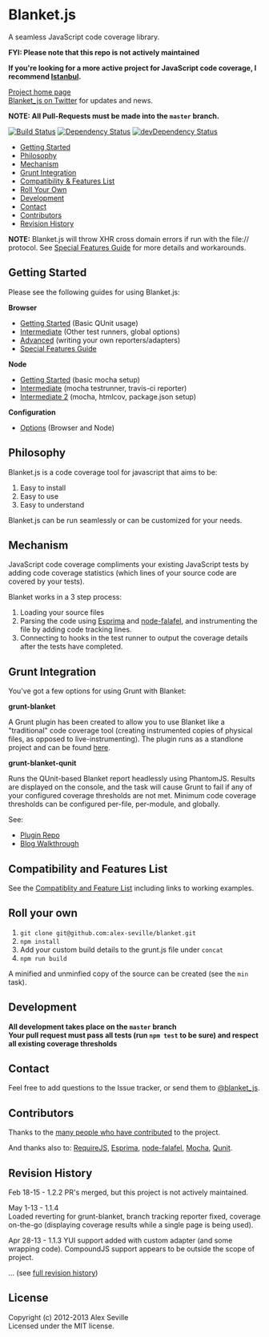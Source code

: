 # Blanket.js

A seamless JavaScript code coverage library.

**FYI: Please note that this repo is not actively maintained**

**If you're looking for a more active project for JavaScript code coverage, I recommend [Istanbul](https://github.com/gotwarlost/istanbul).**


[Project home page](http://blanketjs.org/)  
[Blanket_js on Twitter](http://www.twitter.com/blanket_js) for updates and news.

**NOTE: All Pull-Requests must be made into the `master` branch.**


[![Build Status](https://travis-ci.org/alex-seville/blanket.svg)](https://travis-ci.org/alex-seville/blanket)
[![Dependency Status](https://david-dm.org/alex-seville/blanket.svg)](https://david-dm.org/alex-seville/blanket)
[![devDependency Status](https://david-dm.org/alex-seville/blanket/dev-status.svg)](https://david-dm.org/alex-seville/blanket#info=devDependencies)

* [Getting Started](#getting-started)
* [Philosophy](#philosophy)
* [Mechanism](#mechanism)
* [Grunt Integration](#grunt-integration)
* [Compatibility & Features List](#compatibility-and-features-list)
* [Roll Your Own](#roll-your-own)
* [Development](#development)
* [Contact](#contact)
* [Contributors](#contributors)  
* [Revision History](#revision-history)

**NOTE:** Blanket.js will throw XHR cross domain errors if run with the file:// protocol.  See [Special Features Guide](docs/special_features.md) for more details and workarounds.


## Getting Started

Please see the following guides for using Blanket.js:

**Browser**
* [Getting Started](docs/getting_started_browser.md) (Basic QUnit usage)
* [Intermediate](docs/intermediate_browser.md) (Other test runners, global options)
* [Advanced](docs/advanced_browser.md) (writing your own reporters/adapters)
* [Special Features Guide](docs/special_features.md)

**Node**
* [Getting Started](docs/getting_started_node.md) (basic mocha setup)
* [Intermediate](docs/intermediate_node.md) (mocha testrunner, travis-ci reporter)
* [Intermediate 2](docs/intermediate_node_2.md) (mocha, htmlcov, package.json setup)

**Configuration**
* [Options](docs/options.md) (Browser and Node)


## Philosophy

Blanket.js is a code coverage tool for javascript that aims to be:

1. Easy to install
2. Easy to use
3. Easy to understand

Blanket.js can be run seamlessly or can be customized for your needs.


## Mechanism

JavaScript code coverage compliments your existing JavaScript tests by adding code coverage statistics (which lines of your source code are covered by your tests).

Blanket works in a 3 step process:

1. Loading your source files
2. Parsing the code using [Esprima](http://esprima.org) and [node-falafel](https://github.com/substack/node-falafel), and instrumenting the file by adding code tracking lines.
3. Connecting to hooks in the test runner to output the coverage details after the tests have completed.

## Grunt Integration

You've got a few options for using Grunt with Blanket:

**grunt-blanket**

A Grunt plugin has been created to allow you to use Blanket like a "traditional" code coverage tool (creating instrumented copies of physical files, as opposed to live-instrumenting).
The plugin runs as a standlone project and can be found [here](https://github.com/alex-seville/grunt-blanket).

**grunt-blanket-qunit**

Runs the QUnit-based Blanket report headlessly using PhantomJS.  Results are displayed on the console, and the task will cause Grunt to fail if any of your configured coverage thresholds are not met. Minimum code coverage thresholds can be configured per-file, per-module, and globally.

See:

* [Plugin Repo](https://github.com/ModelN/grunt-blanket-qunit)
* [Blog Walkthrough](http://www.geekdave.com/2013/07/20/code-coverage-enforcement-for-qunit-using-grunt-and-blanket/)

## Compatibility and Features List

See the [Compatiblity and Feature List](https://github.com/alex-seville/blanket/blob/master/docs/compatibility_and_features.md) including links to working examples.


## Roll your own

1. `git clone git@github.com:alex-seville/blanket.git`  
2. `npm install`  
3. Add your custom build details to the grunt.js file under `concat`
3. `npm run build`

A minified and unminfied copy of the source can be created (see the `min` task).  


## Development

**All development takes place on the `master` branch**  
**Your pull request must pass all tests (run `npm test` to be sure) and respect all existing coverage thresholds**


## Contact

Feel free to add questions to the Issue tracker, or send them to [@blanket_js](http://www.twitter.com/blanket_js).


## Contributors

Thanks to the [many people who have contributed](https://github.com/alex-seville/blanket/network/members) to the project.

And thanks also to: [RequireJS](http://requirejs.org/), [Esprima](http://esprima.org/), [node-falafel](https://github.com/substack/node-falafel), [Mocha](http://mochajs.org/), [Qunit](http://qunitjs.com/).


## Revision History

Feb 18-15 - 1.2.2
PR's merged, but this project is not actively maintained.

May 1-13 - 1.1.4  
Loaded reverting for grunt-blanket, branch tracking reporter fixed, coverage on-the-go (displaying coverage results while a single page is being used).  

Apr 28-13 - 1.1.3
YUI support added with custom adapter (and some wrapping code).  CompoundJS support appears to be outside the scope of project.

... (see [full revision history](HISTORY.md))

## License
Copyright (c) 2012-2013 Alex Seville  
Licensed under the MIT license.
